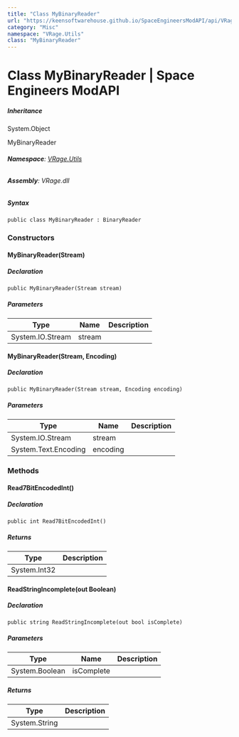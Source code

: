 ```yaml
---
title: "Class MyBinaryReader"
url: "https://keensoftwarehouse.github.io/SpaceEngineersModAPI/api/VRage.Utils.MyBinaryReader.html"
category: "Misc"
namespace: "VRage.Utils"
class: "MyBinaryReader"
---
```


# Class MyBinaryReader | Space Engineers ModAPI

##### Inheritance

System.Object

MyBinaryReader

###### **Namespace**: [VRage.Utils](https://keensoftwarehouse.github.io/SpaceEngineersModAPI/api/VRage.Utils.html)

###### **Assembly**: VRage.dll

##### Syntax

```
public class MyBinaryReader : BinaryReader
```

### Constructors

#### MyBinaryReader(Stream)

##### Declaration

```
public MyBinaryReader(Stream stream)
```

##### Parameters

| Type | Name | Description |
| --- | --- | --- |
| System.IO.Stream | stream |     |

#### MyBinaryReader(Stream, Encoding)

##### Declaration

```
public MyBinaryReader(Stream stream, Encoding encoding)
```

##### Parameters

| Type | Name | Description |
| --- | --- | --- |
| System.IO.Stream | stream |     |
| System.Text.Encoding | encoding |     |

### Methods

#### Read7BitEncodedInt()

##### Declaration

```
public int Read7BitEncodedInt()
```

##### Returns

| Type | Description |
| --- | --- |
| System.Int32 |     |

#### ReadStringIncomplete(out Boolean)

##### Declaration

```
public string ReadStringIncomplete(out bool isComplete)
```

##### Parameters

| Type | Name | Description |
| --- | --- | --- |
| System.Boolean | isComplete |     |

##### Returns

| Type | Description |
| --- | --- |
| System.String |     |